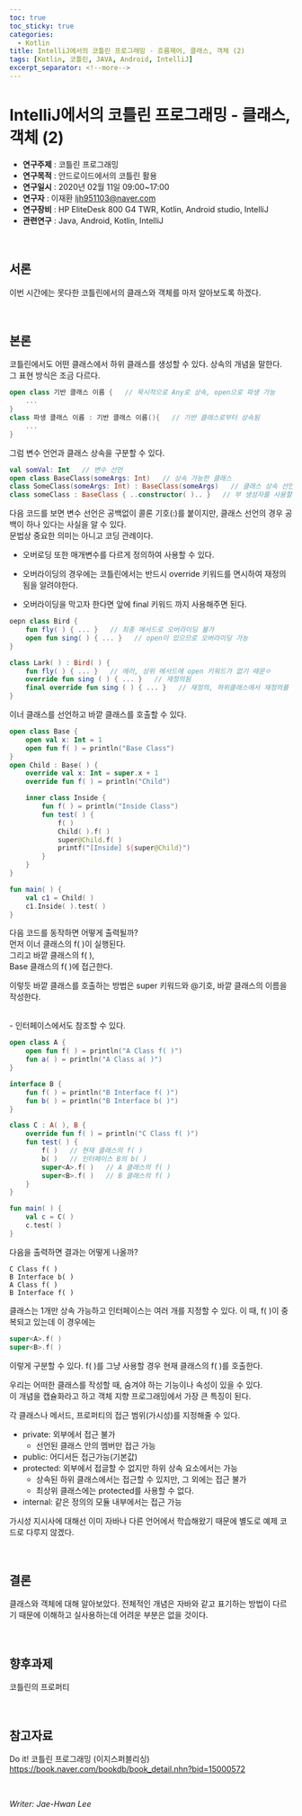 ```yaml
---
toc: true
toc_sticky: true
categories:
  - Kotlin
title: IntelliJ에서의 코틀린 프로그래밍 - 흐름제어, 클래스, 객체 (2)
tags: [Kotlin, 코틀린, JAVA, Android, IntelliJ]
excerpt_separator: <!--more-->
---
```


# IntelliJ에서의 코틀린 프로그래밍 - 클래스, 객체 (2)
<!--more-->
* **연구주제** : 코틀린 프로그래밍
* **연구목적** : 안드로이드에서의 코틀린 활용
* **연구일시** : 2020년 02월 11일 09:00~17:00
* **연구자** : 이재환 <ljh951103@naver.com>
* **연구장비** : HP EliteDesk 800 G4 TWR, Kotlin, Android studio, IntelliJ
* **관련연구** : Java, Android, Kotlin, IntelliJ

<br>
   
## 서론

이번 시간에는 못다한 코틀린에서의 클래스와 객체를 마저 알아보도록 하겠다.

<br>
   
## 본론

코틀린에서도 어떤 클래스에서 하위 클래스를 생성할 수 있다. 상속의 개념을 말한다.  
그 표현 방식은 조금 다르다.

````kotlin
open class 기반 클래스 이름 {   // 묵시적으로 Any로 상속, open으로 파생 가능
    ...
}
class 파생 클래스 이름 : 기반 클래스 이름(){   // 기반 클래스로부터 상속됨
    ...
}
````

그럼 변수 언언과 클래스 상속을 구분할 수 있다.

````kotlin
val somVal: Int   // 변수 선언
open class BaseClass(someArgs: Int)   // 상속 가능한 클래스
class SomeClass(someArgs: Int) : BaseClass(someArgs)   // 클래스 상속 선언
class someClass : BaseClass { ..constructor( ).. }   // 부 생성자를 사용할 때, 상속 선언
````

다음 코드를 보면 변수 선언은 공백없이 콜론 기호(:)를 붙이지만, 클래스 선언의 경우 공백이 하나 있다는 사실을 알 수 있다.  
문법상 중요한 의미는 아니고 코딩 관례이다.

- 오버로딩 또한 매개변수를 다르게 정의하여 사용할 수 있다.  

- 오버라이딩의 경우에는 코틀린에서는 반드시 override 키워드를 면시하여 재정의됨을 알려야한다.
- 오버라이딩을 막고자 한다면 앞에 final 키워드 까지 사용해주면 된다.

````kotlin
oepn class Bird {
    fun fly( ) { ... }   // 최종 메서드로 오버라이딩 불가
    open fun sing( ) { ... }   // open이 있으므로 오버라이딩 가능
}

class Lark( ) : Bird( ) {
    fun fly( ) { ... }   // 에러, 상위 메서드에 open 키워드가 없기 때문ㅇ
    override fun sing ( ) { ... }   // 재정의됨
    final override fun sing ( ) { ... }   // 재정의, 하위클래스에서 재정의를 막음
}
````

이너 클래스를 선언하고 바깥 클래스를 호출할 수 있다.

````kotlin
open class Base {
    open val x: Int = 1
    open fun f( ) = println("Base Class")
}
open Child : Base( ) {
    override val x: Int = super.x + 1
    override fun f( ) = println("Child")

    inner class Inside {
        fun f( ) = println("Inside Class")
        fun test( ) {
            f( )
            Child( ).f( )
            super@Child.f( )
            printf("[Inside] ${super@Child}")
        }
    }
}

fun main( ) {
    val c1 = Child( )
    c1.Inside( ).test( )
}
````

다음 코드를 동작하면 어떻게 출력될까?  
먼저 이너 클래스의 f( )이 실행된다.  
그리고 바깥 클래스의 f( ),  
Base 클래스의 f( )에 접근한다.

이렇듯 바깥 클래스를 호출하는 방법은 super 키워드와 @기호, 바깥 클래스의 이름을 작성한다.

<br>
- 인터페이스에서도 참조할 수 있다.

````kotlin
open class A {
    open fun f( ) = println("A Class f( )")
    fun a( ) = println("A Class a( )")
}

interface B {
    fun f( ) = println("B Interface f( )")
    fun b( ) = println("B Interface b( )")
}

class C : A( ), B {
    override fun f( ) = println("C Class f( )")
    fun test( ) {
        f( )   // 현재 클래스의 f( )
        b( )   // 인터페이스 B의 b( )
        super<A>.f( )   // A 클래스의 f( )
        super<B>.f( )   // B 클래스의 f( )
    }
}

fun main( ) {
    val c = C( )
    c.test( )
}
````

다음을 출력하면 결과는 어떻게 나올까?

````
C Class f( )
B Interface b( )
A Class f( )
B Interface f( )
````

클래스는 1개만 상속 가능하고 인터페이스는 여러 개를 지정할 수 있다. 이 때, f( )이 중복되고 있는데 이 경우에는 

````kotlin
super<A>.f( )
super<B>.f( )
````
 
이렇게 구분할 수 있다. f( )를 그냥 사용할 경우 현재 클래스의 f( )를 호출한다.

우리는 어떠한 클래스를 작성할 때, 숨겨야 하는 기능이나 속성이 있을 수 있다.  
이 개념을 캡슐화라고 하고 객체 지향 프로그래밍에서 가장 큰 특징이 된다.

각 클래스나 메서드, 프로퍼티의 접근 범위(가시성)를 지정해줄 수 있다.

- private: 외부에서 접근 불가
    - 선언된 클래스 안의 멤버만 접근 가능
- public: 어디서든 접근가능(기본값)
- protected: 외부에서 접글할 수 없지만 하위 상속 요소에서는 가능
    - 상속된 하위 클래스에서는 접근할 수 있지만, 그 외에는 접근 불가
    - 최상위 클래스에는 protected를 사용할 수 없다.
- internal: 같은 정의의 모듈 내부에서는 접근 가능

가시성 지시사에 대해선 이미 자바나 다른 언어에서 학습해왔기 때문에 별도로 예제 코드로 다루지 않겠다.

<br>

## 결론

클래스와 객체에 대해 알아보았다. 전체적인 개념은 자바와 같고 표기하는 방법이 다르기 때문에 이해하고 실사용하는데 어려운 부분은 없을 것이다.

<br>

## 향후과제

코틀린의 프로퍼티

<br>

## 참고자료

Do it! 코틀린 프로그래밍 (이지스퍼블리싱)  
<https://book.naver.com/bookdb/book_detail.nhn?bid=15000572>

<br>

*Writer: Jae-Hwan Lee*